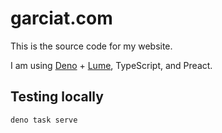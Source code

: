 # garciat.com

This is the source code for my website.

I am using [Deno](https://deno.com/) + [Lume](https://lume.land/), TypeScript,
and Preact.

## Testing locally

```
deno task serve
```
